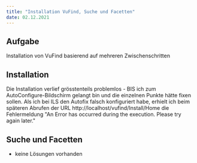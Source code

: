 ```yaml
---
title: "Installation VuFind, Suche und Facetten"
date: 02.12.2021
---
```


## Aufgabe
Installation von VuFind basierend auf mehreren Zwischenschritten

## Installation

Die Installation verlief grösstenteils problemlos - BIS ich zum AutoConfigure-Bildschirm gelangt bin und die einzelnen Punkte hätte fixen sollen. Als ich bei ILS den Autofix falsch konfiguriert habe, erhielt ich beim späteren Abrufen der URL http://localhost/vufind/Install/Home die Fehlermeldung "An Error has occurred during the execution. Please try again later."


## Suche und Facetten
 - keine Lösungen vorhanden
